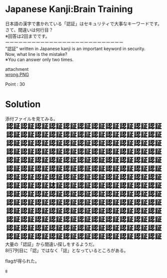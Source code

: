 # Japanese Kanji:Brain Training

日本語の漢字で書かれている「認証」はセキュリティで大事なキーワードです。  
さて、間違いは何行目？  
※回答は2回までです。  
ーーーーーーーーーーーーーーーーーーーーーーーーーーー  
"認証" written in Japanese kanji is an important keyword in security.  
Now, what line is the mistake?  
※You can answer only two times.

attachment  
[wrong.PNG](wrong.PNG)

Point : 30

# Solution
添付ファイルを見てみる。  
![wrong.PNG](wrong.PNG)
大量の「認証」から間違い探しをするようだ。  
8行7列目に「認」ではなく「誌」となっているところがある。

flagが得られた。

`8`

